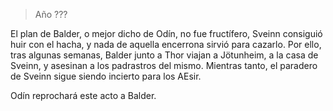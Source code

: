 > Año ???

El plan de Balder, o mejor dicho de Odín, no fue fructífero, Sveinn consiguió huir con el hacha, y nada de aquella encerrona sirvió para cazarlo. Por ello, tras algunas semanas, Balder junto a Thor viajan a Jötunheim, a la casa de Sveinn, y asesinan a los padrastros del mismo. Mientras tanto, el paradero de Sveinn sigue siendo incierto para los AEsir.

Odín reprochará este acto a Balder.